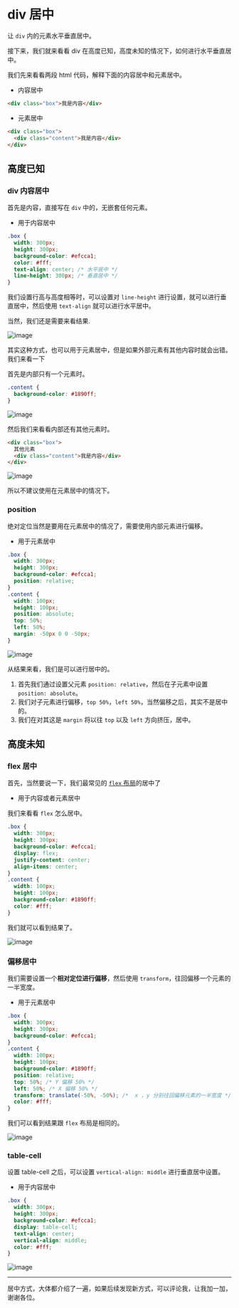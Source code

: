 # div 居中

让 `div` 内的元素水平垂直居中。

接下来，我们就来看看 div 在高度已知，高度未知的情况下，如何进行水平垂直居中。

我们先来看看两段 html 代码，解释下面的内容居中和元素居中。

- 内容居中

```html
<div class="box">我是内容</div>
```

- 元素居中

```html
<div class="box">
  <div class="content">我是内容</div>
</div>
```

## 高度已知

### div 内容居中

首先是内容，直接写在 `div` 中的，无嵌套任何元素。

- 用于内容居中

```css
.box {
  width: 300px;
  height: 300px;
  background-color: #efcca1;
  color: #fff;
  text-align: center; /* 水平居中 */
  line-height: 300px; /* 垂直居中 */
}
```

我们设置行高与高度相等时，可以设置对 `line-height` 进行设置，就可以进行垂直居中，然后使用 `text-align` 就可以进行水平居中。

当然，我们还是需要来看结果.

![image](https://user-images.githubusercontent.com/66205484/147424394-83fb2d22-4f3d-4062-bbdc-b40d3630d998.png)

其实这种方式，也可以用于元素居中，但是如果外部元素有其他内容时就会出错。我们来看一下

首先是内部只有一个元素时。

```css
.content {
  background-color: #1890ff;
}
```

![image](https://user-images.githubusercontent.com/66205484/147424470-fa19cb1f-14ea-46e9-8623-32390c9bdab4.png)

然后我们来看看内部还有其他元素时。

```html
<div class="box">
  其他元素
  <div class="content">我是内容</div>
</div>
```

![image](https://user-images.githubusercontent.com/66205484/147424513-3086f35b-4fcc-4a90-bfd7-08a651964fb3.png)

所以不建议使用在元素居中的情况下。

### position

绝对定位当然是要用在元素居中的情况了，需要使用内部元素进行偏移。

- 用于元素居中

```css
.box {
  width: 300px;
  height: 300px;
  background-color: #efcca1;
  position: relative;
}
.content {
  width: 100px;
  height: 100px;
  position: absolute;
  top: 50%;
  left: 50%;
  margin: -50px 0 0 -50px;
}
```

![image](https://user-images.githubusercontent.com/66205484/147424644-2e066468-2106-45e7-9ea0-d5725235d905.png)

从结果来看，我们是可以进行居中的。

1. 首先我们通过设置父元素 `position: relative`，然后在子元素中设置 `position: absolute`。
2. 我们对子元素进行偏移，`top 50%`，`left 50%`，当然偏移之后，其实不是居中的。
3. 我们在对其这是 `margin` 将以往 `top` 以及 `left` 方向挤压，居中。

## 高度未知

### flex 居中

首先，当然要说一下，我们最常见的 [`flex` 布局]()的居中了

- 用于内容或者元素居中

我们来看看 `flex` 怎么居中。

```css
.box {
  width: 300px;
  height: 300px;
  background-color: #efcca1;
  display: flex;
  justify-content: center;
  align-items: center;
}
.content {
  width: 100px;
  height: 100px;
  background-color: #1890ff;
  color: #fff;
}
```

我们就可以看到结果了。

![image](https://user-images.githubusercontent.com/66205484/147423917-cb0625e6-1dca-4dc2-a884-e0b6095e56aa.png)

### 偏移居中

我们需要设置一个**相对定位进行偏移**，然后使用 `transform`，往回偏移一个元素的一半宽度。

- 用于元素居中

```css
.box {
  width: 300px;
  height: 300px;
  background-color: #efcca1;
}
.content {
  width: 100px;
  height: 100px;
  background-color: #1890ff;
  position: relative;
  top: 50%; /* Y 偏移 50% */
  left: 50%; /* X 偏移 50% */
  transform: translate(-50%, -50%); /*  x ，y 分别往回偏移元素的一半宽度 */
  color: #fff;
}
```

我们可以看到结果跟 `flex` 布局是相同的。

![image](https://user-images.githubusercontent.com/66205484/147424077-4db4ef73-b369-4707-9c59-edc3f84a1af7.png)

### table-cell

设置 table-cell 之后，可以设置 `vertical-align: middle` 进行垂直居中设置。

- 用于内容居中

```css
.box {
  width: 300px;
  height: 300px;
  background-color: #efcca1;
  display: table-cell;
  text-align: center;
  vertical-align: middle;
  color: #fff;
}
```

![image](https://user-images.githubusercontent.com/66205484/147425097-a5f1cdad-af4d-4979-b376-afe81a2cf609.png)

---

居中方式，大体都介绍了一遍，如果后续发现新方式，可以评论我，让我加一加，谢谢各位。

